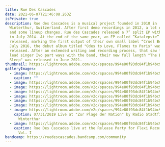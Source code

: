 ```yaml
---
title: Rue Des Cascades
date: 2021-06-07T21:46:08.263Z
isPrivate: true
description: Rue des Cascades is a musical project founded in 2010 in
  Winterthur, Switzerland. After first demo recordings in 2012, a lot of shows
  and some lineup changes, Rue des Cascades released a 7” split EP with Abrassiv
  in July 2014. At the end of the same year, an EP called “Katalepsie” was
  released, marking the first output of their own small label “Cruel Bones”. In
  July 2016, the debut album titled "Odes to Love, Flames to Paris" was
  released. After an extended writing and recording process, that saw former
  lead singer Ivo part ways with the band, their new full length "The Black
  Sleep" was released in June 2021.
thumbnail: https://lightroom.adobe.com/v2c/spaces/994e80f93dc84f1b94bc9a56de07b584/assets/a9925d0fd61338b8200f674a82ba187d/revisions/29c70669888d4b4187cdd256de4d742e/renditions/f5f86c05bdd049f9bff90550f415bdb8
galleryImages:
  - image: https://lightroom.adobe.com/v2c/spaces/994e80f93dc84f1b94bc9a56de07b584/assets/390753becc74306cb397ed58a67b10b4/revisions/bc3711f5ce234fec91fffeea253cb321/renditions/737036e096328fc74d847217cd4be4d8
    caption: ""
  - image: https://lightroom.adobe.com/v2c/spaces/994e80f93dc84f1b94bc9a56de07b584/assets/a9925d0fd61338b8200f674a82ba187d/revisions/29c70669888d4b4187cdd256de4d742e/renditions/f5f86c05bdd049f9bff90550f415bdb8
  - image: https://lightroom.adobe.com/v2c/spaces/994e80f93dc84f1b94bc9a56de07b584/assets/69c27776bfe836548c13a37dd71ea35c/revisions/193edc49cf914453965261dcd8c08378/renditions/8694026497765b3690c7323889a5cff5
  - image: https://lightroom.adobe.com/v2c/spaces/994e80f93dc84f1b94bc9a56de07b584/assets/cb1580487dcec36c4e32d4b8157db38c/revisions/86d461c6a54e46bab5e2fd46f5b08aa1/renditions/ed2e4ea6b0de03a542969d9718340ca7
  - image: https://lightroom.adobe.com/v2c/spaces/994e80f93dc84f1b94bc9a56de07b584/assets/ab10eac2a65fbf1de1a77ed398278dbb/revisions/acc7ef5f206a4836b5204e323fcd8fbc/renditions/b5ac2ac8f7343180207dc77b2801a342
  - image: https://lightroom.adobe.com/v2c/spaces/994e80f93dc84f1b94bc9a56de07b584/assets/c42c00d2e62e93c830ca551641e9b781/revisions/007893692d484b0bbef1e03ed3167bff/renditions/1cb046832b23a50cf809659fd5acfcbf
  - image: https://lightroom.adobe.com/v2c/spaces/994e80f93dc84f1b94bc9a56de07b584/assets/1c32d3cb5099c6cd041ff03985d52b27/revisions/f2bb2fc82cab4e07acd1c46083ef6839/renditions/25b734fbef66d45ade2f344a6948df79
  - image: https://lightroom.adobe.com/v2c/spaces/994e80f93dc84f1b94bc9a56de07b584/assets/31fc1cb103f0166fd04af07529c36d82/revisions/bef13162bcec4e5ea6169b7df610ee27/renditions/2a8eb65577e2ce485d00eb8c27283b3a
    caption: 07/31/2019 Live at "Zur Plage der Nation" by Radio Stadtfilter, Bäumli
      Winterthur
  - image: https://lightroom.adobe.com/v2c/spaces/994e80f93dc84f1b94bc9a56de07b584/assets/5c284ef2d2a05747b1ebba736cbea437/revisions/7d7ef294335b4db4a68b9c04e66acd7f/renditions/8998eb8baebfc4bcc8d592344cebd556
    caption: Rue Des Cascades live at the Release Party for Flexi Recording Session
      Vol. I
bandcamp: https://ruedescascades.bandcamp.com/community
---
```

